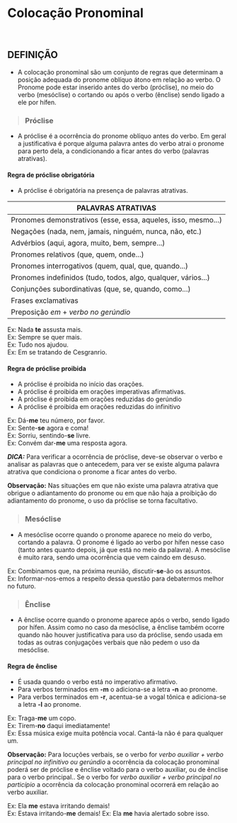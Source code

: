 # Colocação Pronominal

<br>

## DEFINIÇÃO
* A colocação pronominal são um conjunto de regras que determinam a posição adequada do pronome oblíquo átono em relação ao verbo. O Pronome pode estar inserido antes do verbo (próclise), no meio do verbo (mesóclise) o cortando ou após o verbo (ênclise) sendo ligado a ele por hífen.

> ### Próclise
* A próclise é a ocorrência do pronome oblíquo antes do verbo. Em geral a justificativa é porque alguma palavra antes do verbo atrai o pronome para perto dela, a condicionando a ficar antes do verbo (palavras atrativas).

#### Regra de próclise obrigatória
* A próclise é obrigatória na presença de palavras atrativas.

| PALAVRAS ATRATIVAS                                                          |
| --------------------------------------------------------------------------- |
| Pronomes demonstrativos (esse, essa, aqueles, isso, mesmo...)               |
| Negações (nada, nem, jamais, ninguém, nunca, não, etc.)                     |
| Advérbios (aqui, agora, muito, bem, sempre...)                              |
| Pronomes relativos (que, quem, onde...)                                     |
| Pronomes interrogativos (quem, qual, que, quando...)                        |                                                    
| Pronomes indefinidos (tudo, todos, algo, qualquer, vários...)               |
| Conjunções subordinativas (que, se, quando, como...)                        |
| Frases exclamativas                                                         |
| Preposição *em* + *verbo no gerúndio*                                       |

Ex: Nada **te** assusta mais.  
Ex: Sempre se quer mais.  
Ex: Tudo nos ajudou.  
Ex: Em se tratando de Cesgranrio.

#### Regra de próclise proibida
* A próclise é proibida no início das orações.
* A próclise é proibida em orações imperativas afirmativas.
* A próclise é proibida em orações reduzidas do gerúndio
* A próclise é proibida em orações reduzidas do infinitivo

Ex: Dá-**me** teu número, por favor.  
Ex: Sente-**se** agora e coma!  
Ex: Sorriu, sentindo-**se** livre.  
Ex: Convém dar-**me** uma resposta agora.  

***DICA:*** Para verificar a ocorrência de próclise, deve-se observar o verbo e analisar as palavras que o antecedem, para ver se existe alguma palavra atrativa que condiciona o pronome a ficar antes do verbo.

**Observação:** Nas situações em que não existe uma palavra atrativa que obrigue o adiantamento do pronome ou em que não haja a proibição do adiantamento do pronome, o uso da próclise se torna facultativo.

> ### Mesóclise
* A mesóclise ocorre quando o pronome aparece no meio do verbo, cortando a palavra. O pronome é ligado ao verbo por hífen nesse caso (tanto antes quanto depois, já que está no meio da palavra). A mesóclise é muito rara, sendo uma ocorrência que vem caindo em desuso.

Ex: Combinamos que, na próxima reunião, discutir-**se**-ão os assuntos.  
Ex: Informar-nos-emos a respeito dessa questão para debatermos melhor no futuro.  

> ### Ênclise
* A ênclise ocorre quando o pronome aparece após o verbo, sendo ligado por hífen. Assim como no caso da mesóclise, a ênclise também ocorre quando não houver justificativa para uso da próclise, sendo usada em todas as outras conjugações verbais que não pedem o uso da mesóclise.

#### Regra de ênclise
* É usada quando o verbo está no imperativo afirmativo.
* Para verbos terminados em **-m** o adiciona-se a letra **-n** ao pronome. 
* Para verbos terminados em **-r**, acentua-se a vogal tônica e adiciona-se a letra **-l** ao pronome. 

Ex: Traga-**me** um copo.  
Ex: Tirem-**no** daqui imediatamente!  
Ex: Essa música exige muita potência vocal. Cantá-la não é para qualquer um.

**Observação:** Para locuções verbais, se o verbo for *verbo auxiliar + verbo principal no infinitivo ou gerúndio* a ocorrência da colocação pronominal poderá ser de próclise e ênclise  voltado para o verbo auxiliar, ou de ênclise para o verbo principal.. Se o verbo for *verbo auxiliar + verbo principal no particípio* a ocorrência da colocação pronominal ocorrerá em relação ao verbo auxiliar.

Ex: Ela **me** estava irritando demais!  
Ex: Estava irritando-**me** demais!
Ex: Ela **me** havia alertado sobre isso.  
